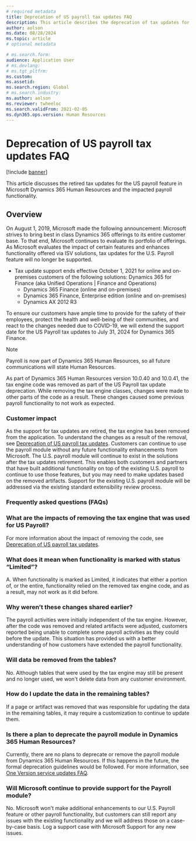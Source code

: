 ```yaml
---
# required metadata
title: Deprecation of US payroll tax updates FAQ
description: This article describes the deprecation of tax updates for US payroll and summarizes questions that are frequently asked.
author: aolson
ms.date: 08/28/2024
ms.topic: article 
# optional metadata

# ms.search.form: 
audience: Application User
# ms.devlang: 
# ms.tgt_pltfrm: 
ms.custom: 
ms.assetid: 
ms.search.region: Global
# ms.search.industry: 
ms.author: aolson
ms.reviewer: twheeloc
ms.search.validFrom: 2021-02-05
ms.dyn365.ops.version: Human Resources
---
```


# Deprecation of US payroll tax updates FAQ

[!include [banner](../../../../../finance/includes/banner.md)]

This article discusses the retired tax updates for the US payroll feature in Microsoft Dynamics 365 Human Resources and the impacted payroll functionality. 

## Overview
On August 1, 2019, Microsoft made the following announcement: Microsoft strives to bring best in class Dynamics 365 offerings to its entire customer base. To that end, Microsoft continues to evaluate its portfolio
of offerings. As Microsoft evaluates the impact of certain features and enhances functionality offered via ISV solutions, tax updates for the U.S. Payroll feature will no longer be supported.
 - Tax update support ends effective October 1, 2021 for online and on-premises customers of the following solutions: Dynamics 365 for Finance (aka Unified Operations | Finance and Operations)
     - Dynamics 365 Finance (online and on-premises)
     - Dynamics 365 Finance, Enterprise edition (online and on-premises)
     - Dynamics AX 2012 R3 

To ensure our customers have ample time to provide for the safety of their employees, protect the health and well-being of their communities, and react to the changes needed due to COVID-19, we will extend the 
support date for the US Payroll tax updates to July 31, 2024 for Dynamics 365 Finance. 

>[!NOTE]
> Payroll is now part of Dynamics 365 Human Resources, so all future communications will state Human Resources.

As part of Dynamics 365 Human Resources version 10.0.40 and 10.0.41, the tax engine code was removed as part of the US Payroll tax update deprecation. While removing the tax engine classes, changes were made to 
other parts of the code as a result. These changes caused some previous payroll functionality to not work as expected.

### Customer impact 
As the support for tax updates are retired, the tax engine has been removed from the application. To understand the changes as a result of the removal, see
[Deprecation of US payroll tax updates](noam-usa-deprecate-payroll-tax.md). Customers can continue to use the payroll module without any future functionality enhancements from Microsoft. The U.S. payroll module 
will continue to exist in the solutions after the tax updates retirement. This enables both customers and partners that have built additional functionality on top of the existing U.S. payroll to continue to use
those features, but you may need to make updates based on the removed artifacts. Support for the existing U.S. payroll module will be addressed via the existing standard extensibility review process. 


### Frequently asked questions (FAQs) 

### What are the impacts of removing the tax engine that was used for US Payroll? 
For more information about the impact of removing the code, see [Deprecation of US payroll tax updates](noam-usa-deprecate-payroll-tax.md).

### What does it mean when functionality is marked with status “Limited”?
A. When functionality is marked as Limited, it indicates that either a portion of, or the entire, functionality relied on the removed tax engine code, and as a result, may not work as it did before. 
 
### Why weren’t these changes shared earlier?
The payroll activities were initially independent of the tax engine. However, after the code was removed and related artifacts were adjusted, customers reported being unable to complete some payroll activities 
as they could before the update. This situation has provided us with a better understanding of how customers have extended the payroll functionality.

### Will data be removed from the tables?
No. Although tables that were used by the tax engine may still be present and no longer used, we won't delete data from any customer environment.

### How do I update the data in the remaining tables?
If a page or artifact was removed that was responsible for updating the data in the remaining tables, it may require a customization to continue to update them.

### Is there a plan to deprecate the payroll module in Dynamics 365 Human Resources?
Currently, there are no plans to deprecate or remove the payroll module from Dynamics 365 Human Resources. If this happens in the future, the formal deprecation guidelines would be followed. For more information,
see [One Version service updates FAQ](../../../../dev-itpro/get-started/one-version.md). 

### Will Microsoft continue to provide support for the Payroll module?  
No. Microsoft won't make additional enhancements to our U.S. Payroll feature or other payroll functionality, but customers can still report any issues with the existing functionality and we will address those on 
a case-by-case basis. Log a support case with Microsoft Support for any new issues.



